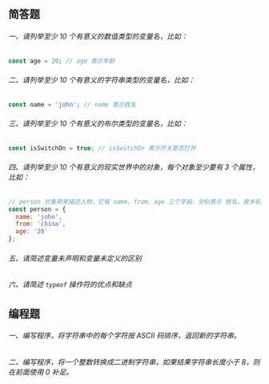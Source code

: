 ## 简答题

###### 一、请列举至少 10 个有意义的数值类型的变量名，比如：

```js
const age = 20; // age 表示年龄
```

###### 二、请列举至少 10 个有意义的字符串类型的变量名，比如：

```js
const name = 'john'; // name 表示姓名
```

###### 三、请列举至少 10 个有意义的布尔类型的变量名，比如：

```js
const isSwitchOn = true; // isSwitchOn 表示开关是否打开
```

###### 四、请列举至少 10 个有意义的现实世界中的对象，每个对象至少要有 3 个属性，比如：

```js
// person 对象用来描述人物，它有 name、from、age 三个字段，分别表示 姓名、故乡和年龄
const person = {
  name: 'john',
  from: 'china',
  age: '20'
};
```

###### 五、请简述变量未声明和变量未定义的区别

###### 六、请简述 `typeof` 操作符的优点和缺点


## 编程题

###### 一、编写程序，将字符串中的每个字符按 ASCII 码排序，返回新的字符串。

###### 二、编写程序，将一个整数转换成二进制字符串，如果结果字符串长度小于 8，则在前面使用 0 补足。

